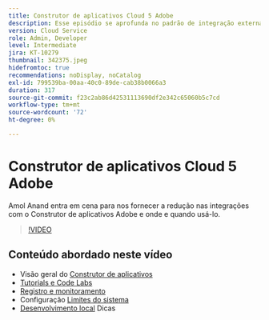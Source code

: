 ```yaml
---
title: Construtor de aplicativos Cloud 5 Adobe
description: Esse episódio se aprofunda no padrão de integração externa que usa o Construtor de aplicativos do Adobe
version: Cloud Service
role: Admin, Developer
level: Intermediate
jira: KT-10279
thumbnail: 342375.jpeg
hidefromtoc: true
recommendations: noDisplay, noCatalog
exl-id: 799539ba-00aa-40c0-89de-cab38b0066a3
duration: 317
source-git-commit: f23c2ab86d42531113690df2e342c65060b5c7cd
workflow-type: tm+mt
source-wordcount: '72'
ht-degree: 0%

---
```


# Construtor de aplicativos Cloud 5 Adobe

Amol Anand entra em cena para nos fornecer a redução nas integrações com o Construtor de aplicativos Adobe e onde e quando usá-lo.

>[!VIDEO](https://video.tv.adobe.com/v/342375?quality=12&learn=on)

## Conteúdo abordado neste vídeo

+ Visão geral do [Construtor de aplicativos](https://developer.adobe.com/app-builder/docs/overview/)
+ [Tutorials e Code Labs](https://developer.adobe.com/app-builder/docs/resources/)
+ [Registro e monitoramento](https://adobedocs.github.io/adobeio-runtime/guides/logging_monitoring.html#retrieving-activations-for-blocking-successful-calls)
+ Configuração [Limites do sistema](https://adobedocs.github.io/adobeio-runtime/guides/system_settings.html)
+ [Desenvolvimento local](https://developer.adobe.com/app-builder/docs/resources/debugging/) Dicas
